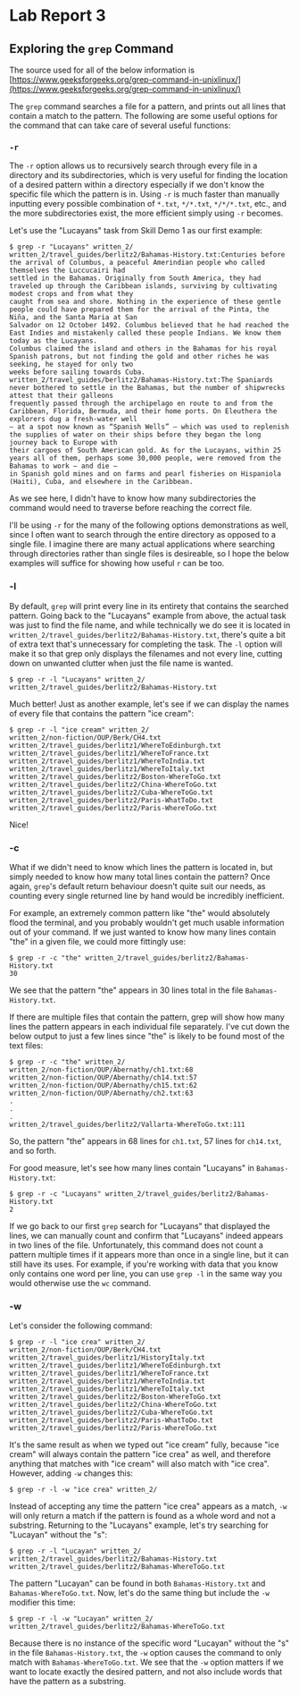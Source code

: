 # Lab Report 3

## Exploring the `grep` Command
The source used for all of the below information is [https://www.geeksforgeeks.org/grep-command-in-unixlinux/](https://www.geeksforgeeks.org/grep-command-in-unixlinux/)

The `grep` command searches a file for a pattern, and prints out all lines that contain a match to the pattern. The following are some useful options for the command that can take care of several useful functions:

### `-r`
The `-r` option allows us to recursively search through every file in a directory and its subdirectories, which is very useful for finding the location of a desired pattern within a directory especially if we don't know the specific file which the pattern is in. Using `-r` is much faster than manually inputting every possible combination of `*.txt`, `*/*.txt`, `*/*/*.txt`, etc., and the more subdirectories exist, the more efficient simply using `-r` becomes.

Let's use the "Lucayans" task from Skill Demo 1 as our first example:
~~~
$ grep -r "Lucayans" written_2/
written_2/travel_guides/berlitz2/Bahamas-History.txt:Centuries before the arrival of Columbus, a peaceful Amerindian people who called themselves the Luccucairi had 
settled in the Bahamas. Originally from South America, they had traveled up through the Caribbean islands, surviving by cultivating modest crops and from what they
caught from sea and shore. Nothing in the experience of these gentle people could have prepared them for the arrival of the Pinta, the Niña, and the Santa Maria at San 
Salvador on 12 October 1492. Columbus believed that he had reached the East Indies and mistakenly called these people Indians. We know them today as the Lucayans. 
Columbus claimed the island and others in the Bahamas for his royal Spanish patrons, but not finding the gold and other riches he was seeking, he stayed for only two 
weeks before sailing towards Cuba.
written_2/travel_guides/berlitz2/Bahamas-History.txt:The Spaniards never bothered to settle in the Bahamas, but the number of shipwrecks attest that their galleons 
frequently passed through the archipelago en route to and from the Caribbean, Florida, Bermuda, and their home ports. On Eleuthera the explorers dug a fresh-water well 
— at a spot now known as “Spanish Wells” — which was used to replenish the supplies of water on their ships before they began the long journey back to Europe with 
their cargoes of South American gold. As for the Lucayans, within 25 years all of them, perhaps some 30,000 people, were removed from the Bahamas to work — and die — 
in Spanish gold mines and on farms and pearl fisheries on Hispaniola (Haiti), Cuba, and elsewhere in the Caribbean.
~~~

As we see here, I didn't have to know how many subdirectories the command would need to traverse before reaching the correct file.

I'll be using `-r` for the many of the following options demonstrations as well, since I often want to search through the entire directory as opposed to a single file. I imagine there are many actual applications where searching through directories rather than single files is desireable, so I hope the below examples will suffice for showing how useful `r` can be too.

### -l 
By default, `grep` will print every line in its entirety that contains the searched pattern. Going back to the "Lucayans" example from above, the actual task was just to find the file name, and while technically we do see it is located in `written_2/travel_guides/berlitz2/Bahamas-History.txt`, there's quite a bit of extra text that's unnecessary for completing the task. The `-l` option will make it so that grep only displays the filenames and not every line, cutting down on unwanted clutter when just the file name is wanted.

~~~
$ grep -r -l "Lucayans" written_2/
written_2/travel_guides/berlitz2/Bahamas-History.txt
~~~

Much better! Just as another example, let's see if we can display the names of every file that contains the pattern "ice cream":
~~~
$ grep -r -l "ice cream" written_2/
written_2/non-fiction/OUP/Berk/CH4.txt
written_2/travel_guides/berlitz1/WhereToEdinburgh.txt
written_2/travel_guides/berlitz1/WhereToFrance.txt
written_2/travel_guides/berlitz1/WhereToIndia.txt
written_2/travel_guides/berlitz1/WhereToItaly.txt
written_2/travel_guides/berlitz2/Boston-WhereToGo.txt
written_2/travel_guides/berlitz2/China-WhereToGo.txt
written_2/travel_guides/berlitz2/Cuba-WhereToGo.txt
written_2/travel_guides/berlitz2/Paris-WhatToDo.txt
written_2/travel_guides/berlitz2/Paris-WhereToGo.txt
~~~
Nice!

### -c
What if we didn't need to know which lines the pattern is located in, but simply needed to know how many total lines contain the pattern? Once again, `grep`'s default return behaviour doesn't quite suit our needs, as counting every single returned line by hand would be incredibly inefficient.

For example, an extremely common pattern like "the" would absolutely flood the terminal, and you probably wouldn't get much usable information out of your command. If we just wanted to know how many lines contain "the" in a given file, we could more fittingly use:
~~~
$ grep -r -c "the" written_2/travel_guides/berlitz2/Bahamas-History.txt
30
~~~
We see that the pattern "the" appears in 30 lines total in the file `Bahamas-History.txt`.

If there are multiple files that contain the pattern, grep will show how many lines the pattern appears in each individual file separately. I've cut down the below output to just a few lines since "the" is likely to be found most of the text files:
~~~
$ grep -r -c "the" written_2/
written_2/non-fiction/OUP/Abernathy/ch1.txt:68
written_2/non-fiction/OUP/Abernathy/ch14.txt:57
written_2/non-fiction/OUP/Abernathy/ch15.txt:62
written_2/non-fiction/OUP/Abernathy/ch2.txt:63
.
.
.
written_2/travel_guides/berlitz2/Vallarta-WhereToGo.txt:111
~~~
So, the pattern "the" appears in 68 lines for `ch1.txt`, 57 lines for `ch14.txt`, and so forth.

For good measure, let's see how many lines contain "Lucayans" in `Bahamas-History.txt`:
~~~
$ grep -r -c "Lucayans" written_2/travel_guides/berlitz2/Bahamas-History.txt
2
~~~
If we go back to our first `grep` search for "Lucayans" that displayed the lines, we can manually count and confirm that "Lucayans" indeed appears in two lines of the file.
Unfortunately, this command does not count a pattern multiple times if it appears more than once in a single line, but it can still have its uses. For example, if you're working with data that you know only contains one word per line, you can use `grep -l` in the same way you would otherwise use the `wc` command.

### -w
Let's consider the following command:
~~~
$ grep -r -l "ice crea" written_2/
written_2/non-fiction/OUP/Berk/CH4.txt
written_2/travel_guides/berlitz1/HistoryItaly.txt
written_2/travel_guides/berlitz1/WhereToEdinburgh.txt
written_2/travel_guides/berlitz1/WhereToFrance.txt
written_2/travel_guides/berlitz1/WhereToIndia.txt
written_2/travel_guides/berlitz1/WhereToItaly.txt
written_2/travel_guides/berlitz2/Boston-WhereToGo.txt
written_2/travel_guides/berlitz2/China-WhereToGo.txt
written_2/travel_guides/berlitz2/Cuba-WhereToGo.txt
written_2/travel_guides/berlitz2/Paris-WhatToDo.txt
written_2/travel_guides/berlitz2/Paris-WhereToGo.txt
~~~
It's the same result as when we typed out "ice cream" fully, because "ice cream" will always contain the pattern "ice crea" as well, and therefore anything that matches with "ice cream" will also match with "ice crea".
However, adding `-w` changes this:
~~~
$ grep -r -l -w "ice crea" written_2/

~~~
Instead of accepting any time the pattern "ice crea" appears as a match, `-w` will only return a match if the pattern is found as a whole word and not a substring.
Returning to the "Lucayans" example, let's try searching for "Lucayan" without the "s":
~~~
$ grep -r -l "Lucayan" written_2/
written_2/travel_guides/berlitz2/Bahamas-History.txt
written_2/travel_guides/berlitz2/Bahamas-WhereToGo.txt
~~~
The pattern "Lucayan" can be found in both `Bahamas-History.txt` and `Bahamas-WhereToGo.txt`.
Now, let's do the same thing but include the `-w` modifier this time:
~~~
$ grep -r -l -w "Lucayan" written_2/
written_2/travel_guides/berlitz2/Bahamas-WhereToGo.txt
~~~
Because there is no instance of the specific word "Lucayan" without the "s" in the file `Bahamas-History.txt`, the `-w` option causes the command to only match with `Bahamas-WhereToGo.txt`.
We see that the `-w` option matters if we want to locate exactly the desired pattern, and not also include words that have the pattern as a substring.
